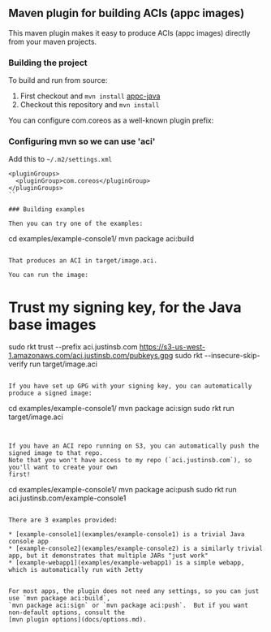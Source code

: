 ## Maven plugin for building ACIs (appc images)

This maven plugin makes it easy to produce ACIs (appc images) directly from your maven projects.

### Building the project

To build and run from source:

1) First checkout and `mvn install` [appc-java](https://github.com/justinsb/appc-java)
2) Checkout this repository and `mvn install`

You can configure com.coreos as a well-known plugin prefix:

### Configuring mvn so we can use 'aci'

Add this to `~/.m2/settings.xml`

```
<pluginGroups>
  <pluginGroup>com.coreos</pluginGroup>
</pluginGroups>
``

### Building examples

Then you can try one of the examples:

```
cd examples/example-console1/
mvn package aci:build
```

That produces an ACI in target/image.aci.  

You can run the image:

```
# Trust my signing key, for the Java base images
sudo rkt trust --prefix aci.justinsb.com https://s3-us-west-1.amazonaws.com/aci.justinsb.com/pubkeys.gpg
sudo rkt --insecure-skip-verify run target/image.aci
```

If you have set up GPG with your signing key, you can automatically produce a signed image:

```
cd examples/example-console1/
mvn package aci:sign
sudo rkt run target/image.aci
```


If you have an ACI repo running on S3, you can automatically push the signed image to that repo.
Note that you won't have access to my repo (`aci.justinsb.com`), so you'll want to create your own
first!

```
cd examples/example-console1/
mvn package aci:push
sudo rkt run aci.justinsb.com/example-console1
```

There are 3 examples provided:

* [example-console1](examples/example-console1) is a trivial Java console app
* [example-console2](examples/example-console2) is a similarly trivial app, but it demonstrates that multiple JARs "just work"
* [example-webapp1](examples/example-webapp1) is a simple webapp, which is automatically run with Jetty


For most apps, the plugin does not need any settings, so you can just use `mvn package aci:build`,
`mvn package aci:sign` or `mvn package aci:push`.  But if you want non-default options, consult the
[mvn plugin options](docs/options.md).